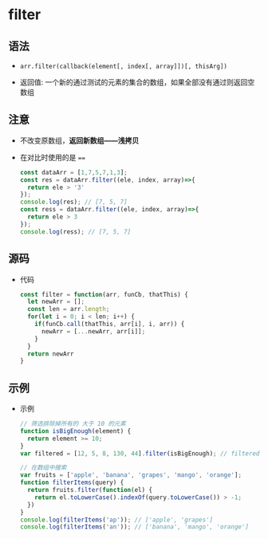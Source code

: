 # filter

## 语法

  - `arr.filter(callback(element[, index[, array]])[, thisArg])`

  - 返回值: 一个新的通过测试的元素的集合的数组，如果全部没有通过则返回空数组

## 注意

  - 不改变原数组，**返回新数组——浅拷贝**

  - 在对比时使用的是 `==`

    ```javascript
    const dataArr = [1,7,5,7,1,3];
    const res = dataArr.filter((ele, index, array)=>{
      return ele > '3'
    });
    console.log(res); // [7, 5, 7]
    const ress = dataArr.filter((ele, index, array)=>{
      return ele > 3
    });
    console.log(ress); // [7, 5, 7]
    ```

## 源码

  - 代码

    ```javascript
    const filter = function(arr, funCb, thatThis) {
      let newArr = [];
      const len = arr.length;
      for(let i = 0; i < len; i++) {
        if(funCb.call(thatThis, arr[i], i, arr)) {
          newArr = [...newArr, arr[i]];
        }
      }
      return newArr
    }

    ```

## 示例

  - 示例

    ```javascript
    // 筛选排除掉所有的 大于 10 的元素
    function isBigEnough(element) {
      return element >= 10;
    }
    var filtered = [12, 5, 8, 130, 44].filter(isBigEnough); // filtered is [12, 130, 44]

    // 在数组中搜索
    var fruits = ['apple', 'banana', 'grapes', 'mango', 'orange'];
    function filterItems(query) {
      return fruits.filter(function(el) {
        return el.toLowerCase().indexOf(query.toLowerCase()) > -1;
      })
    }
    console.log(filterItems('ap')); // ['apple', 'grapes']
    console.log(filterItems('an')); // ['banana', 'mango', 'orange']
    ```
